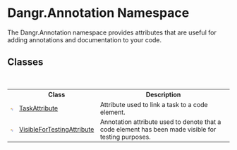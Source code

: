 # Dangr.Annotation Namespace
 

The Dangr.Annotation namespace provides attributes that are useful for adding annotations and documentation to your code.


## Classes
&nbsp;<table><tr><th></th><th>Class</th><th>Description</th></tr><tr><td>![Public class](media/pubclass.gif "Public class")</td><td><a href="T_Dangr_Annotation_TaskAttribute">TaskAttribute</a></td><td>
Attribute used to link a task to a code element.</td></tr><tr><td>![Public class](media/pubclass.gif "Public class")</td><td><a href="T_Dangr_Annotation_VisibleForTestingAttribute">VisibleForTestingAttribute</a></td><td>
Annotation attribute used to denote that a code element has been made visible for testing purposes.</td></tr></table>&nbsp;

